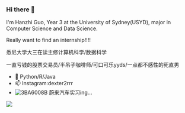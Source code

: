 ### Hi there 👋

I'm Hanzhi Guo, Year 3 at the University of Sydney(USYD), major in Computer Science and Data Science. 

Really want to find an internship!!!!

悉尼大学大三在读主修计算机科学/数据科学 

一直亏钱的股票交易员/半吊子咖啡师/可口可乐yyds/一点都不感性的死直男

- 🌱 Python/R/Java
- 📫 Instagram:dexter2rrr
- ![3BA6008B](https://user-images.githubusercontent.com/37647749/136748913-af09fbf9-bfd1-4741-a983-83f5ad4ee4b1.png) 蔚来汽车实习ing...

![](https://github-readme-stats.vercel.app/api?username=Gary0232)
